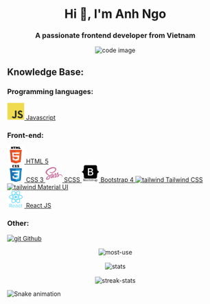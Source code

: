<h1 align="center">Hi 👋, I'm Anh Ngo</h1>
<h3 align="center">A passionate frontend developer from Vietnam</h3>

<div align="center">
  <img src="https://media.tenor.com/a7L5RoMg88IAAAAM/cat-typing.gif" width='300' alt="code image" >
</div>

<h2 align="left">Knowledge Base:</h2>
<h3 align="left">Programming languages:</h3>
<a href="https://developer.mozilla.org/en-US/docs/Web/JavaScript" target="_blank" rel="noreferrer"> <img src="https://raw.githubusercontent.com/devicons/devicon/master/icons/javascript/javascript-original.svg" alt="javascript" width="40" height="40"/> Javascript </a>

<h3 align="left">Front-end:</h3>  
<div>
  <div>
  <a href="https://www.w3.org/html/" target="_blank" rel="noreferrer"> <img src="https://raw.githubusercontent.com/devicons/devicon/master/icons/html5/html5-original-wordmark.svg" alt="html5" width="40" height="40"/> HTML 5 </a>
  </div>
  
  <div>
    <a href="https://www.w3schools.com/css/" target="_blank" rel="noreferrer"> <img src="https://raw.githubusercontent.com/devicons/devicon/master/icons/css3/css3-original-wordmark.svg" alt="css3" width="40" height="40"/> CSS 3 </a>
    <a href="https://sass-lang.com" target="_blank" rel="noreferrer"> <img src="https://raw.githubusercontent.com/devicons/devicon/master/icons/sass/sass-original.svg" alt="sass" width="40" height="40"/> SCSS </a>
    <a href="https://getbootstrap.com" target="_blank" rel="noreferrer"> <img src="https://raw.githubusercontent.com/devicons/devicon/master/icons/bootstrap/bootstrap-plain-wordmark.svg" alt="bootstrap" width="40" height="40"/> Bootstrap 4 </a>   
    <a href="https://tailwindcss.com/" target="_blank" rel="noreferrer"> <img src="https://www.vectorlogo.zone/logos/tailwindcss/tailwindcss-icon.svg" alt="tailwind" width="40" height="40"/> Tailwind CSS </a>
    <a href="https://mui.com/" target="_blank" rel="noreferrer"> <img src="https://mui.com/static/logo.png" alt="tailwind" width="40" height="40"/> Material UI </a>
  </div>
  
  <div>
  <a href="https://reactjs.org/" target="_blank" rel="noreferrer"> <img src="https://raw.githubusercontent.com/devicons/devicon/master/icons/react/react-original-wordmark.svg" alt="react" width="40" height="40"/> React JS </a> 
  </div>
</div>

<h3 align="left">Other:</h3>
<a href="https://git-scm.com/" target="_blank" rel="noreferrer"> <img src="https://www.vectorlogo.zone/logos/git-scm/git-scm-icon.svg" alt="git" width="40" height="40"/> Github </a>
<p align="center"><img align="center" src="https://github-readme-stats.vercel.app/api/top-langs?username=ngotruonganh&show_icons=true&locale=en&layout=compact" alt="most-use" /></p>
<p align="center"><img align="center" src="https://github-readme-stats.vercel.app/api?username=ngotruonganh&show_icons=true&locale=en" alt="stats" /></p>
<p align="center"><img align="center" src="https://github-readme-streak-stats.herokuapp.com/?user=ngotruonganh&" alt="streak-stats" /></p>

![Snake animation](https://github.com/ngotruonganh/ngotruonganh/blob/output/github-contribution-grid-snake.svg)
